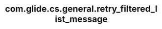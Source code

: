 ---
layout: page
title: com.glide.cs.general.retry_filtered_list_message
description: ""
value: "Sorry, I matched more than one item.  Please retry with these matched options."
---